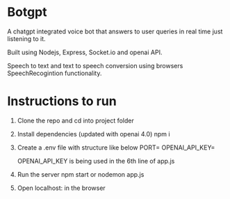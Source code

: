 # Botgpt

A chatgpt integrated voice bot that answers to user queries in real time just listening to it. 

Built using Nodejs, Express, Socket.io and openai API.

Speech to text and text to speech conversion using browsers SpeechRecogintion functionality.

# Instructions to run

1. Clone the repo and cd into project folder

2. Install dependencies
    (updated with openai 4.0)
    npm i
   
3. Create a .env file with structure like below
    PORT=<PORT>
    OPENAI_API_KEY=<Your API Key>

    OPENAI_API_KEY is being used in the 6th line of app.js

4. Run the server 
    npm start or nodemon app.js

5. Open localhost:<PORT> in the browser